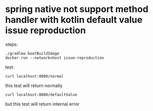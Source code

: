 # spring native not support method handler with kotlin default value issue reproduction

steps:

```shell
./gradlew bootBuildImage
docker run --network=host issue-reproduction
```

test:

```shell
curl localhost:8080/normal
```

this test will return normally

```shell
curl localhost:8080/defaultValue
```

but this test will return internal error
